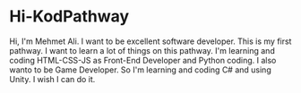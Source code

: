 # Hi-KodPathway
Hi, I'm Mehmet Ali. 
I want to be excellent software developer. 
This is my first pathway. I want to learn a lot of things on this pathway.
I'm learning and coding HTML-CSS-JS as Front-End Developer and Python coding.
I also wanto to be Game Developer. So I'm learning and coding C# and using Unity.
I wish I can do it.
